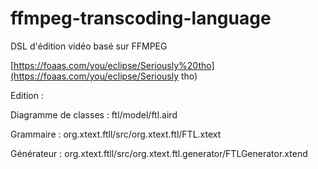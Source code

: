 # ffmpeg-transcoding-language

DSL d'édition vidéo basé sur FFMPEG

[https://foaas.com/you/eclipse/Seriously%20tho](https://foaas.com/you/eclipse/Seriously tho) 



Edition :

Diagramme de classes : ftl/model/ftl.aird

Grammaire : org.xtext.ftll/src/org.xtext.ftl/FTL.xtext

Générateur : org.xtext.ftll/src/org.xtext.ftl.generator/FTLGenerator.xtend


